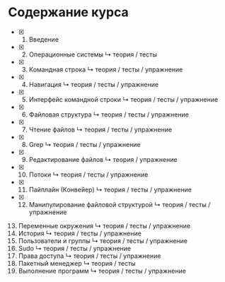 # Содержание курса

- [x] 1. Введение
- [x] 2. Операционные системы
↳ теория / тесты
- [x] 3. Командная строка
↳ теория / тесты / упражнение
- [x] 4. Навигация
↳ теория / тесты / упражнение
- [x] 5. Интерфейс командной строки
↳ теория / тесты / упражнение
- [x] 6. Файловая структура
↳ теория / тесты / упражнение
- [x] 7. Чтение файлов
↳ теория / тесты / упражнение
- [x] 8. Grep
↳ теория / тесты / упражнение
- [x] 9. Редактирование файлов
↳ теория / упражнение
- [x] 10. Потоки
↳ теория / тесты / упражнение
- [x] 11. Пайплайн (Конвейер)
↳ теория / тесты / упражнение
- [x] 12. Манипулирование файловой структурой
↳ теория / тесты / упражнение

13. Переменные окружения
↳ теория / тесты / упражнение
14. История
↳ теория / тесты / упражнение
15. Пользователи и группы
↳ теория / тесты / упражнение
16. Sudo
↳ теория / тесты / упражнение
17. Права доступа
↳ теория / тесты / упражнение
18. Пакетный менеджер
↳ теория / тесты
19. Выполнение программ
↳ теория / тесты / упражнение
